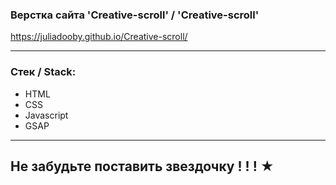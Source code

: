 
### Верстка сайта 'Creative-scroll' / 'Creative-scroll'

https://juliadooby.github.io/Creative-scroll/

---

### Стек / Stack: 

* HTML
* CSS
* Javascript 
* GSAP
---

## Не забудьте поставить звездочку ! ! ! ★ 
